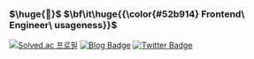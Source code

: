 <h3>$\huge{👋}$ $\bf\it\huge{{\color{#52b914} Frontend\ Engineer\ usageness}}$</h3>

[![Solved.ac 프로필](http://mazassumnida.wtf/api/mini/generate_badge?boj=kyr9389)](https://solved.ac/kyr9389) [![Blog Badge](https://img.shields.io/badge/blog-tistory-lightgrey?link=https://usage.tistory.com/)](https://usage.tistory.com/) [![Twitter Badge](https://img.shields.io/badge/-Twitter-1877f2?style=flat-square&logo=twitter&logoColor=white&link=https://twitter.com/dev_usage/)](https://twitter.com/dev_usage/)

<!--
<div align="center">
[![Hits](https://hits.seeyoufarm.com/api/count/incr/badge.svg?url=https%3A%2F%2Fgithub.com%2Fusageness&count_bg=%23D2F7B6&title_bg=%2379C83D&icon=buymeacoffee.svg&icon_color=%23FFFFFF&title=hits&edge_flat=false)](https://hits.seeyoufarm.com)
[![usage](https://user-images.githubusercontent.com/28296575/175560207-d918025a-39ce-4ede-8cf2-e9fc51840227.png)](https://usageness.notion.site/015656e40253432f907656e4d4515b38)

배움이 즐거운 프론트엔드 개발자 **유세지**입니다.


[![Hits](https://hits.seeyoufarm.com/api/count/incr/badge.svg?url=https%3A%2F%2Fgithub.com%2Fusageness&count_bg=%23D2F7B6&title_bg=%2379C83D&icon=buymeacoffee.svg&icon_color=%23FFFFFF&title=hits&edge_flat=false)](https://hits.seeyoufarm.com) [![Blog Badge](https://img.shields.io/badge/blog-tistory-lightgrey?link=https://usage.tistory.com/)](https://usage.tistory.com/) [![Twitter Badge](https://img.shields.io/badge/-Twitter-1877f2?style=flat-square&logo=twitter&logoColor=white&link=https://twitter.com/dev_usage/)](https://twitter.com/dev_usage/)  [![Facebook Badge](https://img.shields.io/badge/-Facebook-1877f2?style=flat-square&logo=facebook&logoColor=white&link=https://www.facebook.com/profile.php?id=100004319825599)](https://www.facebook.com/profile.php?id=100004319825599) [![Solved.ac 프로필](http://mazassumnida.wtf/api/mini/generate_badge?boj=kyr9389)](https://solved.ac/kyr9389)

</div>
<!-- **[📄 Resume](https://bald-snout-7e8.notion.site/015656e40253432f907656e4d4515b38)** -->
  
<!--
|[![Top Langs](https://github-readme-stats.vercel.app/api/top-langs/?username=usageness&layout=compact)](https://github.com/anuraghazra/github-readme-stats) |[![Anurag's github stats](https://github-readme-stats.vercel.app/api?username=usageness&show_icons=true&theme=onedark)](https://github.com/anuraghazra/github-readme-stats)|
-->

<!--
**usageness/usageness** is a ✨ _special_ ✨ repository because its `README.md` (this file) appears on your GitHub profile.

Here are some ideas to get you started:

- 🔭 I’m currently working on ...
- 👯 I’m looking to collaborate on ...
- 🤔 I’m looking for help with ...
- 💬 Ask me about ...
- 📫 How to reach me: ...
- 😄 Pronouns: ...
- ⚡ Fun fact: ...
-->
